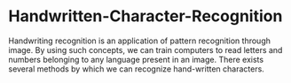 # Handwritten-Character-Recognition
Handwriting recognition is an application of pattern recognition through image. By using such concepts, we can train computers to read letters and numbers belonging to any language present in an image. There exists several methods by which we can recognize hand-written characters.
